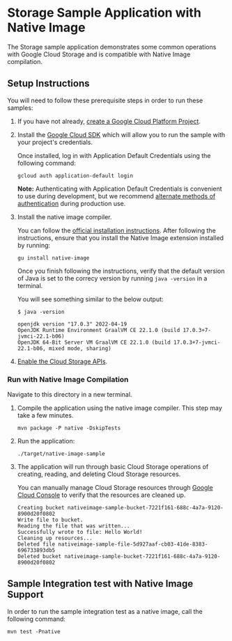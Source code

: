 # Storage Sample Application with Native Image

The Storage sample application demonstrates some common operations with Google Cloud Storage and is compatible with Native Image compilation.

## Setup Instructions

You will need to follow these prerequisite steps in order to run these samples:

1. If you have not already, [create a Google Cloud Platform Project](https://cloud.google.com/resource-manager/docs/creating-managing-projects#creating_a_project).

2. Install the [Google Cloud SDK](https://cloud.google.com/sdk/) which will allow you to run the sample with your project's credentials.

   Once installed, log in with Application Default Credentials using the following command:

    ```
    gcloud auth application-default login
    ```

   **Note:** Authenticating with Application Default Credentials is convenient to use during development, but we recommend [alternate methods of authentication](https://cloud.google.com/docs/authentication/production) during production use.

3. Install the native image compiler.

   You can follow the [official installation instructions](https://www.graalvm.org/docs/getting-started/#install-graalvm).
   After following the instructions, ensure that you install the Native Image extension installed by running:

    ```
    gu install native-image
    ```

   Once you finish following the instructions, verify that the default version of Java is set to the correcy version by running `java -version` in a terminal.

   You will see something similar to the below output:

    ```
    $ java -version
   
    openjdk version "17.0.3" 2022-04-19
    OpenJDK Runtime Environment GraalVM CE 22.1.0 (build 17.0.3+7-jvmci-22.1-b06)
    OpenJDK 64-Bit Server VM GraalVM CE 22.1.0 (build 17.0.3+7-jvmci-22.1-b06, mixed mode, sharing)
    ```

4. [Enable the Cloud Storage APIs](https://console.cloud.google.com/apis/api/storage.googleapis.com).

### Run with Native Image Compilation

Navigate to this directory in a new terminal.

1. Compile the application using the native image compiler. This step may take a few minutes.

    ```
    mvn package -P native -DskipTests
    ```

2. Run the application:

    ```
    ./target/native-image-sample
    ```

3. The application will run through basic Cloud Storage operations of creating, reading, and deleting Cloud Storage resources.

   You can manually manage Cloud Storage resources through [Google Cloud Console](https://console.cloud.google.com/storage) to verify that the resources are cleaned up.

    ```
    Creating bucket nativeimage-sample-bucket-7221f161-688c-4a7a-9120-8900d20f0802
    Write file to bucket.
    Reading the file that was written...
    Successfully wrote to file: Hello World!
    Cleaning up resources...
    Deleted file nativeimage-sample-file-5d927aaf-cb03-41de-8383-696733893db5
    Deleted bucket nativeimage-sample-bucket-7221f161-688c-4a7a-9120-8900d20f0802
   ```
   
## Sample Integration test with Native Image Support

In order to run the sample integration test as a native image, call the following command:

   ```
   mvn test -Pnative
   ```
